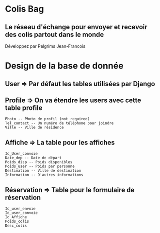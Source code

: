 # Colis Bag

## Le réseau d'échange pour envoyer et recevoir des colis partout dans le monde

Développez par Pelgrims Jean-Francois

Design de la base de donnée
===========================

User => Par défaut les tables utilisées par Django
----

Profile => On va étendre les users avec cette table profile
-------
    Photo -- Photo de profil (not required)
    Tel_contact -- Un numéro de téléphone pour joindre 
    Ville -- Ville de résidence

Affiche => La table pour les affiches
-------
    Id_User_convoie
    Date_dep -- Date de départ
    Poids_disp -- Poids disponibles
    Poids_user -- Poids par personne
    Destination -- Ville de destination
    Information -- D'autres informations

Réservation => Table pour le formulaire de réservation
-----------
    Id_user_envoie
    Id_user_convoie
    Id_Affiche
    Poids_colis
    Desc_colis